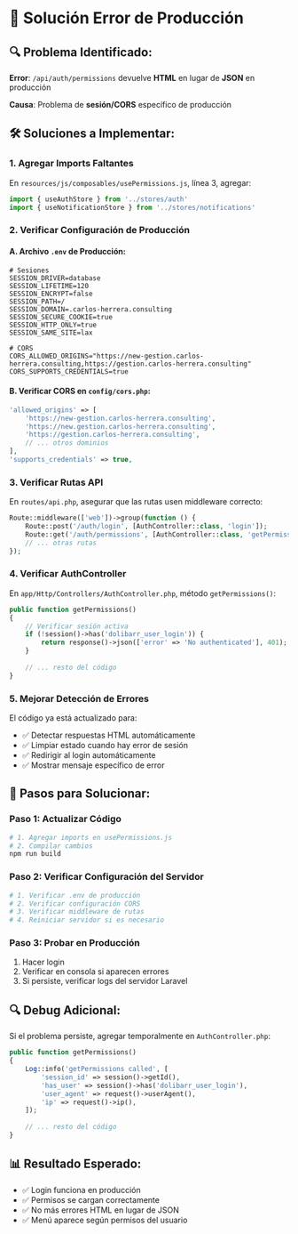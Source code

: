 # 🚨 Solución Error de Producción

## 🔍 Problema Identificado:

**Error**: `/api/auth/permissions` devuelve **HTML** en lugar de **JSON** en producción

**Causa**: Problema de **sesión/CORS** específico de producción

## 🛠️ Soluciones a Implementar:

### 1. **Agregar Imports Faltantes**

En `resources/js/composables/usePermissions.js`, línea 3, agregar:

```javascript
import { useAuthStore } from '../stores/auth'
import { useNotificationStore } from '../stores/notifications'
```

### 2. **Verificar Configuración de Producción**

#### **A. Archivo `.env` de Producción:**
```env
# Sesiones
SESSION_DRIVER=database
SESSION_LIFETIME=120
SESSION_ENCRYPT=false
SESSION_PATH=/
SESSION_DOMAIN=.carlos-herrera.consulting
SESSION_SECURE_COOKIE=true
SESSION_HTTP_ONLY=true
SESSION_SAME_SITE=lax

# CORS
CORS_ALLOWED_ORIGINS="https://new-gestion.carlos-herrera.consulting,https://gestion.carlos-herrera.consulting"
CORS_SUPPORTS_CREDENTIALS=true
```

#### **B. Verificar CORS en `config/cors.php`:**
```php
'allowed_origins' => [
    'https://new-gestion.carlos-herrera.consulting',
    'https://new.gestion.carlos-herrera.consulting', 
    'https://gestion.carlos-herrera.consulting',
    // ... otros dominios
],
'supports_credentials' => true,
```

### 3. **Verificar Rutas API**

En `routes/api.php`, asegurar que las rutas usen middleware correcto:

```php
Route::middleware(['web'])->group(function () {
    Route::post('/auth/login', [AuthController::class, 'login']);
    Route::get('/auth/permissions', [AuthController::class, 'getPermissions']);
    // ... otras rutas
});
```

### 4. **Verificar AuthController**

En `app/Http/Controllers/AuthController.php`, método `getPermissions()`:

```php
public function getPermissions()
{
    // Verificar sesión activa
    if (!session()->has('dolibarr_user_login')) {
        return response()->json(['error' => 'No authenticated'], 401);
    }
    
    // ... resto del código
}
```

### 5. **Mejorar Detección de Errores**

El código ya está actualizado para:
- ✅ Detectar respuestas HTML automáticamente
- ✅ Limpiar estado cuando hay error de sesión
- ✅ Redirigir al login automáticamente
- ✅ Mostrar mensaje específico de error

## 🚀 Pasos para Solucionar:

### **Paso 1: Actualizar Código**
```bash
# 1. Agregar imports en usePermissions.js
# 2. Compilar cambios
npm run build
```

### **Paso 2: Verificar Configuración del Servidor**
```bash
# 1. Verificar .env de producción
# 2. Verificar configuración CORS
# 3. Verificar middleware de rutas
# 4. Reiniciar servidor si es necesario
```

### **Paso 3: Probar en Producción**
1. Hacer login
2. Verificar en consola si aparecen errores
3. Si persiste, verificar logs del servidor Laravel

## 🔍 Debug Adicional:

Si el problema persiste, agregar temporalmente en `AuthController.php`:

```php
public function getPermissions()
{
    Log::info('getPermissions called', [
        'session_id' => session()->getId(),
        'has_user' => session()->has('dolibarr_user_login'),
        'user_agent' => request()->userAgent(),
        'ip' => request()->ip(),
    ]);
    
    // ... resto del código
}
```

## 📊 Resultado Esperado:

- ✅ Login funciona en producción
- ✅ Permisos se cargan correctamente
- ✅ No más errores HTML en lugar de JSON
- ✅ Menú aparece según permisos del usuario
